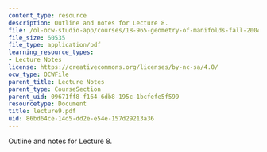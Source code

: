 ```yaml
---
content_type: resource
description: Outline and notes for Lecture 8.
file: /ol-ocw-studio-app/courses/18-965-geometry-of-manifolds-fall-2004/86bd64ce14d5dd2ee54e157d29213a36_lecture9.pdf
file_size: 60535
file_type: application/pdf
learning_resource_types:
- Lecture Notes
license: https://creativecommons.org/licenses/by-nc-sa/4.0/
ocw_type: OCWFile
parent_title: Lecture Notes
parent_type: CourseSection
parent_uid: 09671ff8-f164-6db8-195c-1bcfefe5f599
resourcetype: Document
title: lecture9.pdf
uid: 86bd64ce-14d5-dd2e-e54e-157d29213a36
---
```

Outline and notes for Lecture 8.